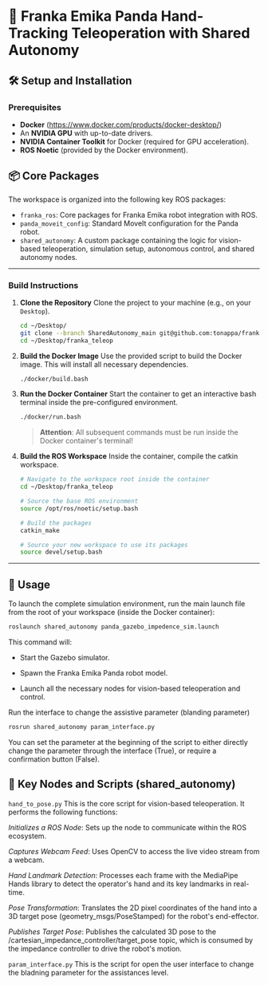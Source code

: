 # 🤖 Franka Emika Panda Hand-Tracking Teleoperation with Shared Autonomy


## 🛠️ Setup and Installation

### Prerequisites

* **Docker** (https://www.docker.com/products/docker-desktop/)
* An **NVIDIA GPU** with up-to-date drivers.
* **NVIDIA Container Toolkit** for Docker (required for GPU acceleration).
* **ROS Noetic** (provided by the Docker environment).



## 📦 Core Packages

The workspace is organized into the following key ROS packages:

* `franka_ros`: Core packages for Franka Emika robot integration with ROS.
* `panda_moveit_config`: Standard MoveIt configuration for the Panda robot.
* `shared_autonomy`: A custom package containing the logic for vision-based teleoperation, simulation setup, autonomous control, and shared autonomy nodes.

---



### Build Instructions

1.  **Clone the Repository**
    Clone the project to your machine (e.g., on your `Desktop`).
    ```bash
    cd ~/Desktop/
    git clone --branch SharedAutonomy_main git@github.com:tonappa/franka_teleop.git
    cd ~/Desktop/franka_teleop
    ```

2.  **Build the Docker Image**
    Use the provided script to build the Docker image. This will install all necessary dependencies.
    ```bash
    ./docker/build.bash
    ```

3.  **Run the Docker Container**
    Start the container to get an interactive bash terminal inside the pre-configured environment.
    ```bash
    ./docker/run.bash
    ```
    > **Attention**: All subsequent commands must be run inside the Docker container's terminal! 

4.  **Build the ROS Workspace**
    Inside the container, compile the catkin workspace.
    ```bash
    # Navigate to the workspace root inside the container
    cd ~/Desktop/franka_teleop
    
    # Source the base ROS environment
    source /opt/ros/noetic/setup.bash
    
    # Build the packages
    catkin_make
    
    # Source your new workspace to use its packages
    source devel/setup.bash
    ```

---

## 🚀 Usage

To launch the complete simulation environment, run the main launch file from the root of your workspace (inside the Docker container):

```bash
roslaunch shared_autonomy panda_gazebo_impedence_sim.launch
```

This command will:

- Start the Gazebo simulator.

- Spawn the Franka Emika Panda robot model.

- Launch all the necessary nodes for vision-based teleoperation and control.

Run the interface to change the assistive parameter (blanding parameter)

```bash
rosrun shared_autonomy param_interface.py
```
You can set the parameter at the beginning of the script to either directly change the parameter through the interface (True), or require a confirmation button (False).


##  🔧 Key Nodes and Scripts (shared_autonomy)
`hand_to_pose.py`
This is the core script for vision-based teleoperation. It performs the following functions:

*Initializes a ROS Node*: Sets up the node to communicate within the ROS ecosystem.

*Captures Webcam Feed*: Uses OpenCV to access the live video stream from a webcam.

*Hand Landmark Detection*: Processes each frame with the MediaPipe Hands library to detect the operator's hand and its key landmarks in real-time.

*Pose Transformation*: Translates the 2D pixel coordinates of the hand into a 3D target pose (geometry_msgs/PoseStamped) for the robot's end-effector.

*Publishes Target Pose*: Publishes the calculated 3D pose to the /cartesian_impedance_controller/target_pose topic, which is consumed by the impedance controller to drive the robot's motion.

`param_interface.py`
This is the script for open the user interface to change the bladning parameter for the assistances level.